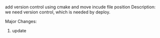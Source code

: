 add version control using cmake and move incude file position
Description:
we need version control, which is needed by deploy.

Major Changes:
1. update